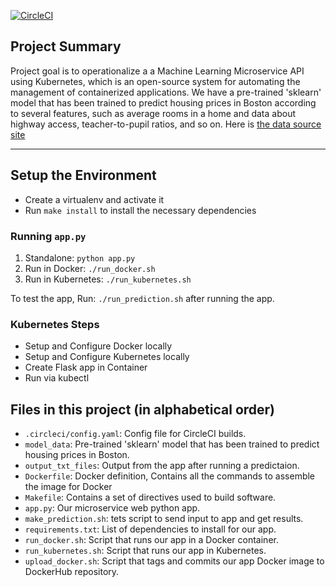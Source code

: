 [![CircleCI](https://circleci.com/gh/mpadmanaban/ml-microservices.svg?style=svg)](https://circleci.com/gh/mpadmanaban/ml-microservices)

## Project Summary

Project goal is to operationalize a a Machine Learning Microservice API using Kubernetes, which is an open-source system for automating the management of containerized applications. 
We have a pre-trained 'sklearn' model that has been trained to predict housing prices in Boston according to several features, such as average rooms in a home and data about highway access, teacher-to-pupil ratios, and so on. Here is [the data source site](https://www.kaggle.com/c/boston-housing)

---

## Setup the Environment

* Create a virtualenv and activate it
* Run `make install` to install the necessary dependencies

### Running `app.py`

1. Standalone:  `python app.py`
2. Run in Docker:  `./run_docker.sh`
3. Run in Kubernetes:  `./run_kubernetes.sh`

To test the app, Run: `./run_prediction.sh` after running the app.

### Kubernetes Steps

* Setup and Configure Docker locally
* Setup and Configure Kubernetes locally
* Create Flask app in Container
* Run via kubectl


## Files in this project (in alphabetical order)
* `.circleci/config.yaml`:  Config file for CircleCI builds.
* `model_data`: Pre-trained 'sklearn' model that has been trained to predict housing prices in Boston.
* `output_txt_files`: Output from the app after running a predictaion.
* `Dockerfile`: Docker definition, Contains all the commands to assemble the image for Docker
* `Makefile`: Contains a set of directives used to build software.
* `app.py`:  Our microservice web python app.
* `make_prediction.sh`: tets script to send input to app and get results.
* `requirements.txt`: List of dependencies to install for our app.
* `run_docker.sh`: Script that runs our app in a Docker container.
* `run_kubernetes.sh`: Script that runs our app in Kubernetes.
* `upload_docker.sh`: Script that tags and commits our app Docker image to DockerHub repository.

